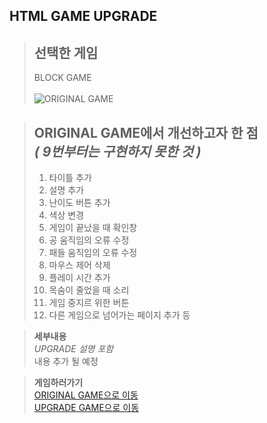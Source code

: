 ## HTML GAME UPGRADE

> **선택한 게임**
> -----------
> BLOCK GAME<br><br>
> ![ORIGINAL GAME](https://user-images.githubusercontent.com/101097019/202085982-7365a0c5-baf9-4e43-af81-bbe0ebf14b60.png)

> **ORIGINAL GAME에서 개선하고자 한 점**<br>
> *( 9번부터는 구현하지 못한 것 )*
> ------------
> 1. 타이틀 추가
> 2. 설명 추가
> 3. 난이도 버튼 추가
> 4. 색상 변경
> 5. 게임이 끝났을 때 확인창
> 6. 공 움직임의 오류 수정
> 7. 패들 움직임의 오류 수정
> 8. 마우스 제어 삭제
> 9. 플레이 시간 추가
> 10. 목숨이 줄었을 때 소리
> 11. 게임 중지르 위한 버튼
> 12. 다른 게임으로 넘어가는 페이지 추가
> 등


> **세부내용**<br>
> *UPGRADE 설명 포함*<br>
> 내용 추가 될 예정



> **게임하러가기**<br>
> [ORIGINAL GAME으로 이동](https://hyeon317.github.io/original_html.github.io/)<br>
> [UPGRADE GAME으로 이동](https://hyeon317.github.io/html_project.github.io/)
